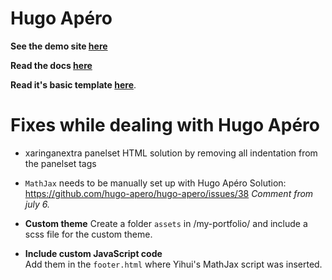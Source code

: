 # Hugo Apéro

**See the demo site [here](https://hugo-apero.netlify.com)**

**Read the docs [here](https://hugo-apero-docs.netlify.com)**

**Read it's basic template [here](https://github.com/hugo-apero/iyo-apero)**.

# Fixes while dealing with Hugo Apéro

- xaringanextra panelset HTML solution by removing all indentation from the panelset tags

- `MathJax` needs to be manually set up with Hugo Apéro
  Solution: <https://github.com/hugo-apero/hugo-apero/issues/38> _Comment from july 6._

- **Custom theme** 
  Create a folder `assets` in /my-portfolio/ and include a scss file for the custom theme.

- **Include custom JavaScript code**  
  Add them in the `footer.html` where Yihui's MathJax script was inserted.
